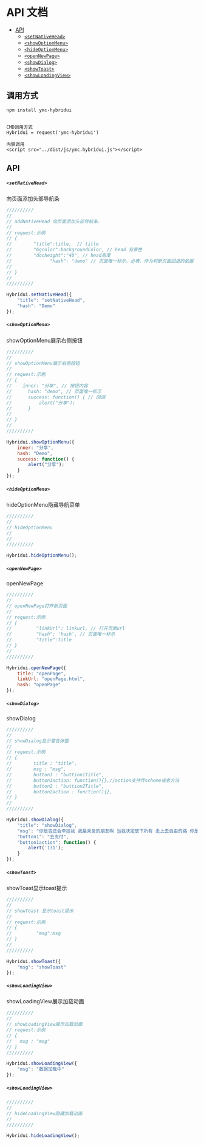 
# API 文档

- [API](#API)
  - [`<setNativeHead>`](#setNativeHead)
  - [`<showOptionMenu>`](#showOptionMenu)
  - [`<hideOptionMenu>`](#hideOptionMenu)
  - [`<openNewPage>`](#openNewPage)
  - [`<showDialog>`](#showDialog)
  - [`<showToast>`](#showToast)
  - [`<showLoadingView>`](#showLoadingView)
		
## 调用方式  
	npm install ymc-hybridui
	
	
	CMD调用方式
	Hybridui = request('ymc-hybridui')
	
	内联调用
	<script src="../dist/js/ymc.hybridui.js"></script>
	
## API

##### `<setNativeHead>`
向页面添加头部导航条
```js
//////////
//
// addNativeHead 向页面添加头部导航条.
//
// request:示例
// {
//        "title":title,  // title
//        "bgcolor":backgroundColor, // head 背景色
//        "docheight":"40", // head高度
//				"hash": "demo" // 页面唯一标示，必填，作为判断页面回退的依据
//          
// }
//
//////////

Hybridui.setNativeHead({
	"title": "setNativeHead",
	"hash": "Demo"
});
```

##### `<showOptionMenu>`
showOptionMenu展示右侧按钮
```js
//////////
//
// showOptionMenu展示右侧按钮
//
// request:示例
// {
//    inner: "分享", // 按钮内容
//		hash: "demo", // 页面唯一标示
//		success: function() { // 回调
//			alert("分享");
//		}
//		
// }
//
//////////

Hybridui.showOptionMenu({
	inner: "分享",
	hash: "Demo",
	success: function() {
		alert("分享");
	}
});
```

##### `<hideOptionMenu>`

hideOptionMenu隐藏导航菜单

```js
//////////
//
// hideOptionMenu
//
//
//////////

Hybridui.hideOptionMenu();
```

##### `<openNewPage>`

openNewPage

```js
//////////
//
// openNewPage打开新页面
//
// request:示例
// {
//         "linkUrl": linkurl, // 打开页面url
//         "hash": 'hash', // 页面唯一标示
//         "title":title
// }
//
//////////

Hybridui.openNewPage({
	title: "openPage",
	linkUrl: "openPage.html",
	hash: "openPage"
});
```
##### `<showDialog>`

showDialog

```js
//////////
//
// showDialog显示警告弹窗
//
// request:示例
// {
//        title : "title",
//        msg : "msg",
//        button1 : "buttion1Title",
//        button1action: function(){},//action支持传scheme或者方法
//        button2 : "buttion2Title",
//        button2action : function(){},
// }
//
//////////

Hybridui.showDialog({
	"title": "showDialog",
	"msg": "你是否还会牵挂我 我最亲爱的朋友啊 当我决定放下所有 走上去自由的路 你是否还会陪着我 你是否还会陪着我 我最思念的亲人啊 ",
	"button1": "去支付",
	"button1action": function() {
		alert('131');
	}
});
```

##### `<showToast>`

showToast显示toast提示

```js
//////////
//
// showToast 显示toast提示
//
// request:示例
// {
//         "msg":msg
// }
//
//////////

Hybridui.showToast({
	"msg": "showToast"
});
```

##### `<showLoadingView>`

showLoadingView展示加载动画

```js
//////////
//
// showLoadingView展示加载动画
// request:示例
// { 
//   msg : "msg"
// }
//////////

Hybridui.showLoadingView({
	"msg": "数据加载中"
});
```
##### `<showLoadingView>`

```js
//////////
//
// hideLoadingView隐藏加载动画
//
//////////	

Hybridui.hideLoadingView();
```




